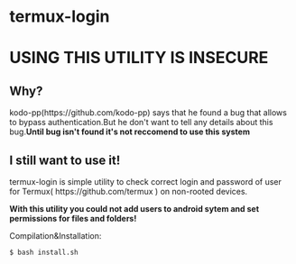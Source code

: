 # termux-login
<h1>USING THIS UTILITY IS INSECURE</h1>
<h2>Why?</h2>
<p>kodo-pp(https://github.com/kodo-pp) says that he found a bug that allows to bypass authentication.But he don't want to tell any details about this bug.<b>Until bug isn't found it's not reccomend to use this system</b></p>
<h2>I still want to use it!</h2>
<p>termux-login is simple utility to check correct login and password of user for Termux( https://github.com/termux ) on non-rooted devices.</p>
<p><b> With this utility you could not add users to android sytem and set permissions for files and folders!</b></p>
<p>Compilation&Installation:</p>
  
```
$ bash install.sh
```    



  
